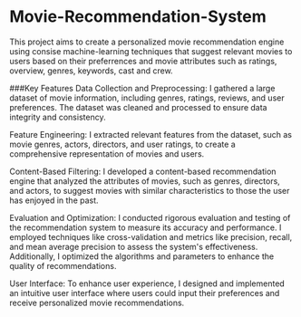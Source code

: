 # Movie-Recommendation-System

This project aims to create a personalized movie recommendation engine using consise machine-learning techniques that suggest relevant movies to users based on their preferrences and  movie attributes such as ratings, overview, genres, keywords, cast and crew.

###Key Features
Data Collection and Preprocessing: I gathered a large dataset of movie information, including genres, ratings, reviews, and user preferences. The dataset was cleaned and processed to ensure data integrity and consistency.

Feature Engineering: I extracted relevant features from the dataset, such as movie genres, actors, directors, and user ratings, to create a comprehensive representation of movies and users.

Content-Based Filtering: I developed a content-based recommendation engine that analyzed the attributes of movies, such as genres, directors, and actors, to suggest movies with similar characteristics to those the user has enjoyed in the past.

Evaluation and Optimization: I conducted rigorous evaluation and testing of the recommendation system to measure its accuracy and performance. I employed techniques like cross-validation and metrics like precision, recall, and mean average precision to assess the system's effectiveness. Additionally, I optimized the algorithms and parameters to enhance the quality of recommendations.

User Interface: To enhance user experience, I designed and implemented an intuitive user interface where users could input their preferences and receive personalized movie recommendations.

